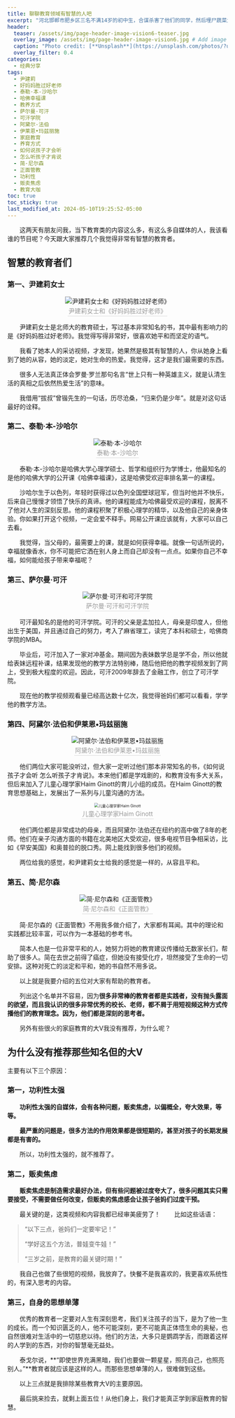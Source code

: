 ```yaml
---
title: 聊聊教育领域有智慧的人吧
excerpt: "河北邯郸市肥乡区三名不满14岁的初中生，合谋杀害了他们的同学，然后埋尸蔬菜大棚。报道我简单看了一点点，过程非常残忍，我没看太多，趁着还没被情感淹没的情况下，我也聊聊这件事。"
header:
  teaser: /assets/img/page-header-image-vision6-teaser.jpg
  overlay_image: /assets/img/page-header-image-vision6.jpg # Add image post (optional)
  caption: "Photo credit: [**Unsplash**](https://unsplash.com/photos/?utm_source=unsplash&utm_medium=referral&utm_content=creditCopyText)"
  overlay_filter: 0.4
categories:
  - 经典分享
tags: 
  - 尹建莉
  - 好妈妈胜过好老师
  - 泰勒·本-沙哈尔
  - 哈佛幸福课
  - 教养方式
  - 萨尔曼·可汗
  - 可汗学院
  - 阿黛尔·法伯
  - 伊莱恩•玛兹丽施
  - 家庭教育
  - 养育方式
  - 如何说孩子才会听
  - 怎么听孩子才肯说
  - 简·尼尔森
  - 正面管教
  - 功利性
  - 贩卖焦虑
  - 教育大咖
toc: true
toc_sticky: true
last_modified_at: 2024-05-10T19:25:52-05:00
---
```


&emsp;&emsp;这两天有朋友问我，当下教育类的内容这么多，有这么多自媒体的人，我该看谁的节目呢？今天跟大家推荐几个我觉得非常有智慧的教育者。

## 智慧的教育者们

### 第一、尹建莉女士

<center><img src="https://fastly.jsdelivr.net/gh/GabrielPeace/img@main/2024/%E5%B0%B9%E5%BB%BA%E8%8E%89.jpg" alt="尹建莉女士和《好妈妈胜过好老师》" /><br>
    <div style="color:orange; border-bottom: 1px solid #d9d9d9;
    display: inline-block;
    color: #999;
    padding: 2px;">尹建莉女士和《好妈妈胜过好老师》</div>
</center>

&emsp;&emsp;尹建莉女士是北师大的教育硕士，写过基本非常知名的书，其中最有影响力的是《好妈妈胜过好老师》。我觉得写得非常好，很喜欢她平和而坚定的语气。

&emsp;&emsp;我看了她本人的采访视频，才发现，她果然是极其有智慧的人，你从她身上看到了她的从容，她的淡定，她对生命的热爱。我觉得，这才是我们最需要的东西。

&emsp;&emsp;很多人无法真正体会罗曼·罗兰那句名言“世上只有一种英雄主义，就是认清生活的真相之后依然热爱生活”的意味。

&emsp;&emsp;我借用“拔叔”曾锴先生的一句话，历尽沧桑，“归来仍是少年”。就是对这句话最好的诠释。

### 第二、泰勒·本-沙哈尔

<center><img src="https://fastly.jsdelivr.net/gh/GabrielPeace/img@main/2024/%E6%B3%B0%E5%8B%92%C2%B7%E6%9C%AC-%E6%B2%99%E5%93%88%E5%B0%94.jpg" alt="泰勒·本-沙哈尔" /><br>
    <div style="color:orange; border-bottom: 1px solid #d9d9d9;
    display: inline-block;
    color: #999;
    padding: 2px;">泰勒·本-沙哈尔</div>
</center>

&emsp;&emsp;泰勒·本-沙哈尔是哈佛大学心理学硕士、哲学和组织行为学博士，他最知名的是他的哈佛大学的公开课《哈佛幸福课》，这是哈佛受欢迎率排名第一的课程。

&emsp;&emsp;沙哈尔生于以色列，年轻时获得过以色列全国壁球冠军，但当时他并不快乐，后来自己慢慢才领悟了快乐的真谛。他的课程能成为哈佛最受欢迎的课程，脱离不了他对人生的深刻反思。他的课程积聚了积极心理学的精华，以及他自己的亲身体验。你如果打开这个视频，一定会爱不释手。网易公开课应该就有，大家可以自己去看。

&emsp;&emsp;我觉得，当父母的，最需要上的课，就是如何获得幸福。就像一句话所说的，幸福就像香水，你不可能把它洒在别人身上而自己却没有一点点。如果你自己不幸福，如何能给孩子带来幸福呢？

### 第三、萨尔曼·可汗

<center><img src="https://fastly.jsdelivr.net/gh/GabrielPeace/img@main/2024/%E8%90%A8%E5%B0%94%E6%9B%BC%C2%B7%E5%8F%AF%E6%B1%97.jpg" alt="萨尔曼·可汗和可汗学院" /><br>
    <div style="color:orange; border-bottom: 1px solid #d9d9d9;
    display: inline-block;
    color: #999;
    padding: 2px;">萨尔曼·可汗和可汗学院</div>
</center>

&emsp;&emsp;可汗最知名的是他的可汗学院。可汗的父亲是孟加拉人，母亲是印度人，但他出生于美国，并且通过自己的努力，考入了麻省理工，读完了本科和硕士，哈佛商学院的MBA。

&emsp;&emsp;毕业后，可汗加入了一家对冲基金。期间因为表妹数学总是学不会，所以他就给表妹远程补课，结果发现他的教学方法特别棒，随后他把他的教学视频发到了网上，受到极大程度的欢迎。因此，可汗2009年辞去了金融工作，创立了可汗学院。

&emsp;&emsp;现在他的教学视频观看量已经高达数十亿次，我觉得爸妈们都可以看看，学学他的教学方法。

### 第四、阿黛尔·法伯和伊莱恩•玛兹丽施

<center><img src="https://fastly.jsdelivr.net/gh/GabrielPeace/img@main/2024/%E9%98%BF%E9%BB%9B%E5%B0%94%E6%B3%95%E4%BC%AF%E5%92%8C%E4%BC%8A%E8%8E%B1%E6%81%A9%E7%8E%9B%E5%85%B9%E4%B8%BD%E6%96%BD-books.jpg" alt="阿黛尔·法伯和伊莱恩•玛兹丽施" /><br>
    <div style="color:orange; border-bottom: 1px solid #d9d9d9;
    display: inline-block;
    color: #999;
    padding: 2px;">阿黛尔·法伯和伊莱恩•玛兹丽施</div>
</center>

&emsp;&emsp;他们两位大家可能没听过，但大家一定听过他们那本非常知名的书，《如何说孩子才会听 怎么听孩子才肯说》。本来他们都是学戏剧的，和教育没有多大关系，但后来加入了儿童心理学家Haim Ginott的育儿小组的成员。在Haim Ginott的教育思想基础上，发展出了一系列与儿童沟通的方法。

<center><img src="https://fastly.jsdelivr.net/gh/GabrielPeace/img@main/2024/Haim_Ginott.jpg" alt="儿童心理学家Haim Ginott" style="zoom:60%"/><br>
    <div style="color:orange; border-bottom: 1px solid #d9d9d9;
    display: inline-block;
    color: #999;
    padding: 2px;">儿童心理学家Haim Ginott</div>
</center>


&emsp;&emsp;他们两位都是非常成功的母亲，而且阿黛尔·法伯还在纽约的高中做了8年的老师。他们在亲子沟通方面的书籍在北美地区大受欢迎，很多电视节目争相采访，比如《早安美国》和奥普拉的脱口秀。网上能找到很多他们的视频。

&emsp;&emsp;两位给我的感觉，和尹建莉女士给我的感觉是一样的，从容且平和。

### 第五、简·尼尔森

<center><img src="https://fastly.jsdelivr.net/gh/GabrielPeace/img@main/2024/%E7%AE%80%E5%B0%BC%E5%B0%94%E6%A3%AE%E5%92%8C%E6%AD%A3%E9%9D%A2%E7%AE%A1%E6%95%99.jpg" alt="简·尼尔森和《正面管教》" /><br>
    <div style="color:orange; border-bottom: 1px solid #d9d9d9;
    display: inline-block;
    color: #999;
    padding: 2px;">简·尼尔森和《正面管教》</div>
</center>


&emsp;&emsp;简·尼尔森的《正面管教》不用我多做介绍了，大家都有耳闻。其中的理论和实践都比较丰富，可以作为一本基础的参考书。

&emsp;&emsp;简本人也是一位非常平和的人，她努力将她的教育建议传播给无数家长们，帮助了很多人。简在去世之前得了癌症，但她没有接受化疗，坦然接受了生命的一切安排。这种对死亡的淡定和平和，她的书自然不用多说。

&emsp;&emsp;以上就是我要介绍的五位对大家有帮助的教育者。

&emsp;&emsp;列出这个名单并不容易，因为**很多非常棒的教育者都是实践者，没有抛头露面的欲望，而且我认识的很多非常优秀的校长、老师，都不屑于用短视频这种方式传播他们的教育理念。因为，他们都是深刻的思考者。**

&emsp;&emsp;另外有些很火的家庭教育的大V我没有推荐，为什么呢？

## 为什么没有推荐那些知名但的大V

主要有以下三个原因：

### 第一，功利性太强

&emsp;&emsp;**功利性太强的自媒体，会有各种问题，贩卖焦虑，以偏概全，夸大效果，等等。**

&emsp;&emsp;**最严重的问题是，很多方法的作用效果都是很短期的，甚至对孩子的长期发展都是有害的。**

&emsp;&emsp;所以，功利性太强的，就不推荐了。

### 第二，贩卖焦虑

&emsp;&emsp;**贩卖焦虑是制造需求最好办法，但有些问题被过度夸大了，很多问题其实只需要接受，不需要做任何改变，但贩卖的焦虑感会让孩子爸妈们过度干预。**

&emsp;&emsp;最关键的是，这类视频和内容我都已经审美疲劳了！
&emsp;&emsp;比如这些话语：

> “以下三点，爸妈们一定要牢记！”
>
> “学好这五个方法，普娃变牛娃！”
>
> “三岁之前，是教育的最关键时期！”

&emsp;&emsp;我自己也做了些很短的视频，我放弃了。快餐不是我喜欢的，我更喜欢系统性的，有深入思考的内容。

### 第三，自身的思想单薄

&emsp;&emsp;优秀的教育者一定要对人生有深刻思考，我们关注孩子的当下，是为了他一生的成长。而一个知识匮乏的人，他不可能深刻，更不可能真正体悟生命的奥秘，也自然很难对生活中的一切慈悲以待。他们的方法，大多只是鹦鹉学舌，而跟着这样的人学到的东西，对你的智慧毫无益处。

&emsp;&emsp;泰戈尔说，**“即使世界充满黑暗，我们也要做一颗星星，照亮自己，也照亮别人。”**教育者就应该是这样的人。而那些思想单薄的人，很难做到这些。

&emsp;&emsp;以上三点就是我排除某些教育大V的主要原因。

&emsp;&emsp;最后挑来捡去，就剩上面五位！从他们身上，我们才能真正学到家庭教育的智慧。
